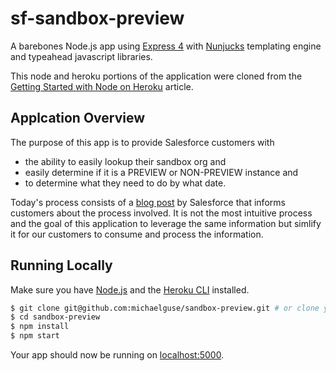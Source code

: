 # sf-sandbox-preview

A barebones Node.js app using [Express 4](http://expressjs.com/) with [Nunjucks](https://mozilla.github.io/nunjucks/) templating engine and typeahead javascript libraries.

This node and heroku portions of the application were cloned from the [Getting Started with Node on Heroku](https://devcenter.heroku.com/articles/getting-started-with-nodejs) article.

## Applcation Overview

The purpose of this app is to provide Salesforce customers with

* the ability to easily lookup their sandbox org and
* easily determine if it is a PREVIEW or NON-PREVIEW instance and
* to determine what they need to do by what date.

Today's process consists of a [blog post](https://www.salesforce.com/blog/2017/08/salesforce-winter-18-sandbox-preview-instructions.html) by Salesforce that informs customers about the process involved. It is not the most intuitive process and the goal of this application to leverage the same information but simlify it for our customers to consume and process the information.

## Running Locally

Make sure you have [Node.js](http://nodejs.org/) and the [Heroku CLI](https://cli.heroku.com/) installed.

```sh
$ git clone git@github.com:michaelguse/sandbox-preview.git # or clone your own fork
$ cd sandbox-preview
$ npm install
$ npm start
```

Your app should now be running on [localhost:5000](http://localhost:5000/).
